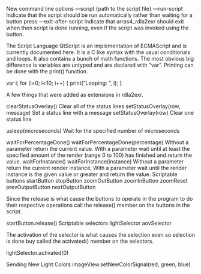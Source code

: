 New command line options
—script {path to the script file}
—run-script
Indicate that the script should be run automatically rather than waiting for a button press
—exit-after-script
Indicate that arras4_rdla2exr should exit when then script is done running, even if the script was invoked using the button.

The Script Language
QtScript is an implementation of ECMAScript and is currently documented here.
It is a C like syntax with the usual conditionals and loops. It also contains a bunch of math functions. The most obvious big difference is variables are untyped and are declared with “var”. Printing can be done with the print() function.

var i;
for (i=0; i<10; i++) {
	print(“Looping: “, i);
}

A few things that were added as extensions in rdla2exr.

clearStatusOverlay()
Clear all of the status lines
setStatusOverlay(row, message)
Set a status line with a message
setStatusOverlay(row)
Clear one status line

usleep(microseconds)
Wait for the specified number of microseconds

waitForPercentageDone()
waitForPercentageDone(percentage)
Without a parameter return the current value. With a parameter wait until at least the specified amount of the render (range 0 to 100) has finished and return the value.
waitForInstance()
waitForInstance(instance)
Without a parameter return the current render instance. With a parameter wait until the render instance is the given value or greater and return the value.
Scriptable buttons
startButton
stopButton
zoomOutButton
zoomInButton
zoomReset
prevOutputButton
nextOutputButton

Since the release is what cause the buttons to operate in the program to do their respective operations call the release() member on the buttons in the script.

startButton.release()
Scriptable selectors
lightSelector
aovSelector

The activation of the selector is what causes the selection even so selection is done buy called the activated() member on the selectors.

lightSelector.activated(0)

Sending New Light Colors
imageView.setNewColorSignal(red, green, blue)

